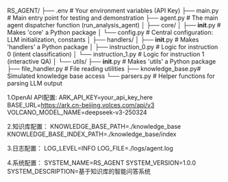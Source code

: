 RS_AGENT/
├── .env                 # Your environment variables (API Key)
├── main.py              # Main entry point for testing and demonstration
├── agent.py             # The main agent dispatcher function (run_analysis_agent)
│
├── core/
│   ├── __init__.py      # Makes 'core' a Python package
│   └── config.py        # Central configuration: LLM initialization, constants
│
├── handlers/
│   ├── __init__.py      # Makes 'handlers' a Python package
│   ├── instruction_0.py # Logic for instruction 0 (intent classification)
│   └── instruction_1.py # Logic for instruction 1 (interactive QA)
│
└── utils/
    ├── __init__.py      # Makes 'utils' a Python package
    ├── file_handler.py  # File reading utilities
    ├── knowledge_base.py# Simulated knowledge base access
    └── parsers.py       # Helper functions for parsing LLM output

1.OpenAI API配置:
ARK_API_KEY=your_api_key_here
BASE_URL=https://ark.cn-beijing.volces.com/api/v3
VOLCANO_MODEL_NAME=deepseek-v3-250324


2.知识库配置：
KNOWLEDGE_BASE_PATH=./knowledge_base
KNOWLEDGE_BASE_INDEX_PATH=./knowledge_base/index

3.日志配置：
LOG_LEVEL=INFO
LOG_FILE=./logs/agent.log

4.系统配置：
SYSTEM_NAME=RS_AGENT
SYSTEM_VERSION=1.0.0
SYSTEM_DESCRIPTION=基于知识库的智能问答系统

